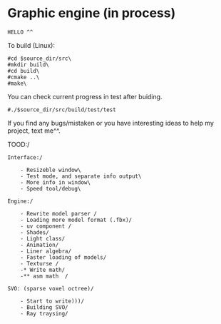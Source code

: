 # Graphic engine (in process)

	HELLO ^^

To build (Linux):
	
	#cd $source_dir/src\
	#mkdir build\
	#cd build\
	#cmake ..\
	#make\
  
You can check current progress in test after buiding.

	#./$source_dir/src/build/test/test 
 
If you find any bugs/mistaken or you have interesting ideas to help my project, text me^^.


TOOD:/
	
	Interface:/
	
		- Resizeble window\
		- Test mode, and separate info output\
		- More info in window\
		- Speed tool/debug\
	
	Engine:/
	
		- Rewrite model parser /
		- Loading more model format (.fbx)/
		- uv component /
		- Shades/
		- Light class/
		- Animation/
		- Liner algebra/
		- Faster loading of models/
		- Texturse /
		-* Write math/
		-** asm math  /
	
	SVO: (sparse voxel octree)/
	
		- Start to write)))/
		- Building SVO/
		- Ray traysing/
